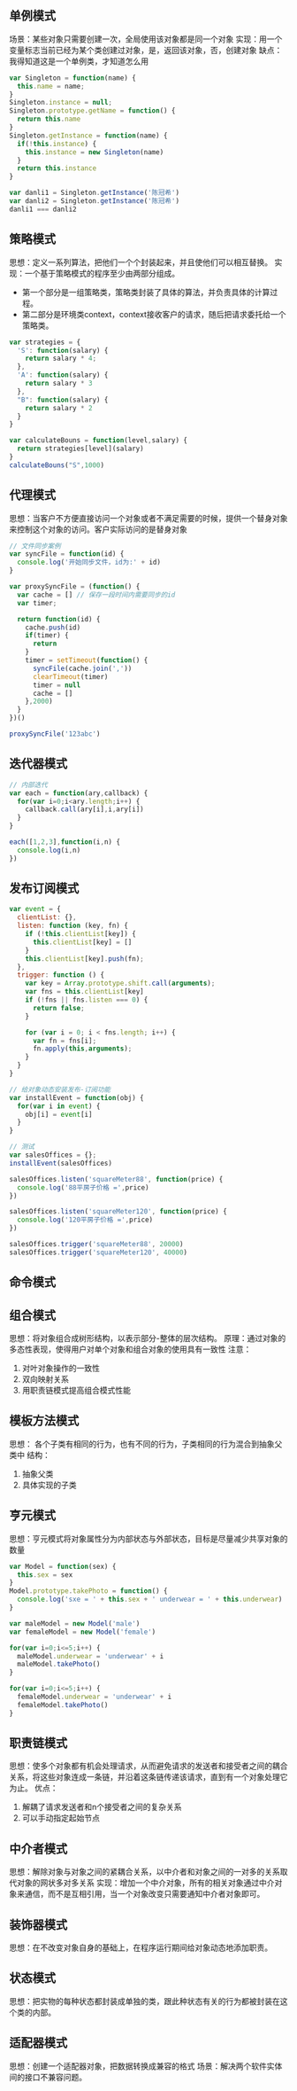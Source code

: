 ## 单例模式
场景：某些对象只需要创建一次，全局使用该对象都是同一个对象
实现：用一个变量标志当前已经为某个类创建过对象，是，返回该对象，否，创建对象
缺点：我得知道这是一个单例类，才知道怎么用
```js
var Singleton = function(name) {
  this.name = name;
}
Singleton.instance = null;
Singleton.prototype.getName = function() {
  return this.name
}
Singleton.getInstance = function(name) {
  if(!this.instance) {
    this.instance = new Singleton(name)
  } 
  return this.instance
}

var danli1 = Singleton.getInstance('陈冠希')
var danli2 = Singleton.getInstance('陈冠希')
danli1 === danli2
```

## 策略模式
思想：定义一系列算法，把他们一个个封装起来，并且使他们可以相互替换。
实现：一个基于策略模式的程序至少由两部分组成。
- 第一个部分是一组策略类，策略类封装了具体的算法，并负责具体的计算过程。
- 第二部分是环境类context，context接收客户的请求，随后把请求委托给一个策略类。
```js
var strategies = {
  'S': function(salary) {
    return salary * 4;
  },
  'A': function(salary) {
    return salary * 3
  },
  "B": function(salary) {
    return salary * 2
  }
}

var calculateBouns = function(level,salary) {
  return strategies[level](salary)
}
calculateBouns("S",1000)
```

## 代理模式
思想：当客户不方便直接访问一个对象或者不满足需要的时候，提供一个替身对象来控制这个对象的访问。客户实际访问的是替身对象
```js
// 文件同步案例
var syncFile = function(id) {
  console.log('开始同步文件，id为:' + id)
}

var proxySyncFile = (function() {
  var cache = [] // 保存一段时间内需要同步的id
  var timer;

  return function(id) {
    cache.push(id)
    if(timer) {
      return
    }
    timer = setTimeout(function() {
      syncFile(cache.join(','))
      clearTimeout(timer)
      timer = null
      cache = []
    },2000)
  }
})()

proxySyncFile('123abc')
```

## 迭代器模式
```js
// 内部迭代
var each = function(ary,callback) {
  for(var i=0;i<ary.length;i++) {
    callback.call(ary[i],i,ary[i])
  }
}

each([1,2,3],function(i,n) {
  console.log(i,n)
})
```

## 发布订阅模式
```js
var event = {
  clientList: {},
  listen: function (key, fn) {
    if (!this.clientList[key]) {
      this.clientList[key] = []
    }
    this.clientList[key].push(fn);
  },
  trigger: function () {
    var key = Array.prototype.shift.call(arguments);
    var fns = this.clientList[key]
    if (!fns || fns.listen === 0) {
      return false;
    }

    for (var i = 0; i < fns.length; i++) {
      var fn = fns[i];
      fn.apply(this,arguments);
    }
  }
}

// 给对象动态安装发布-订阅功能
var installEvent = function(obj) {
  for(var i in event) {
    obj[i] = event[i]
  }
}

// 测试
var salesOffices = {};
installEvent(salesOffices)

salesOffices.listen('squareMeter88', function(price) {
  console.log('88平房子价格 =',price)
})

salesOffices.listen('squareMeter120', function(price) {
  console.log('120平房子价格 =',price)
})

salesOffices.trigger('squareMeter88', 20000)
salesOffices.trigger('squareMeter120', 40000)
```

## 命令模式

## 组合模式
思想：将对象组合成树形结构，以表示部分-整体的层次结构。
原理：通过对象的多态性表现，使得用户对单个对象和组合对象的使用具有一致性
注意： 
1. 对叶对象操作的一致性
2. 双向映射关系
3. 用职责链模式提高组合模式性能

## 模板方法模式
思想： 各个子类有相同的行为，也有不同的行为，子类相同的行为混合到抽象父类中
结构：
1. 抽象父类
2. 具体实现的子类

## 亨元模式
思想：亨元模式将对象属性分为内部状态与外部状态，目标是尽量减少共享对象的数量
```js
var Model = function(sex) {
  this.sex = sex
}
Model.prototype.takePhoto = function() {
  console.log('sxe = ' + this.sex + ' underwear = ' + this.underwear)
}

var maleModel = new Model('male')
var femaleModel = new Model('female')

for(var i=0;i<=5;i++) {
  maleModel.underwear = 'underwear' + i
  maleModel.takePhoto()
}

for(var i=0;i<=5;i++) {
  femaleModel.underwear = 'underwear' + i
  femaleModel.takePhoto()
}
```

## 职责链模式
思想：使多个对象都有机会处理请求，从而避免请求的发送者和接受者之间的耦合关系，将这些对象连成一条链，并沿着这条链传递该请求，直到有一个对象处理它为止。
优点：
1. 解耦了请求发送者和n个接受者之间的复杂关系
2. 可以手动指定起始节点

## 中介者模式
思想：解除对象与对象之间的紧耦合关系，以中介者和对象之间的一对多的关系取代对象的网状多对多关系
实现：增加一个中介对象，所有的相关对象通过中介对象来通信，而不是互相引用，当一个对象改变只需要通知中介者对象即可。

## 装饰器模式
思想：在不改变对象自身的基础上，在程序运行期间给对象动态地添加职责。

## 状态模式
思想：把实物的每种状态都封装成单独的类，跟此种状态有关的行为都被封装在这个类的内部。

## 适配器模式
思想：创建一个适配器对象，把数据转换成兼容的格式
场景：解决两个软件实体间的接口不兼容问题。
